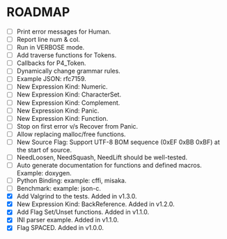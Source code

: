 # ROADMAP

- [ ] Print error messages for Human.
- [ ] Report line num & col.
- [ ] Run in VERBOSE mode.
- [ ] Add traverse functions for Tokens.
- [ ] Callbacks for P4_Token.
- [ ] Dynamically change grammar rules.
- [ ] Example JSON: rfc7159.
- [ ] New Expression Kind: Numeric.
- [ ] New Expression Kind: CharacterSet.
- [ ] New Expression Kind: Complement.
- [ ] New Expression Kind: Panic.
- [ ] New Expression Kind: Function.
- [ ] Stop on first error v/s Recover from Panic.
- [ ] Allow replacing malloc/free functions.
- [ ] New Source Flag: Support UTF-8 BOM sequence (0xEF 0xBB 0xBF) at the start of source.
- [ ] NeedLoosen, NeedSquash, NeedLift should be well-tested.
- [ ] Auto generate documentation for functions and defined macros. Example: doxygen.
- [ ] Python Binding: example: cffi, misaka.
- [ ] Benchmark: example: json-c.
- [x] Add Valgrind to the tests. Added in v1.3.0.
- [x] New Expression Kind: BackReference. Added in v1.2.0.
- [x] Add Flag Set/Unset functions. Added in v1.1.0.
- [x] INI parser example. Added in v1.1.0.
- [x] Flag SPACED. Added in v1.0.0.
